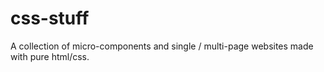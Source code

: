 # css-stuff
A collection of micro-components and single / multi-page websites made with pure html/css.

